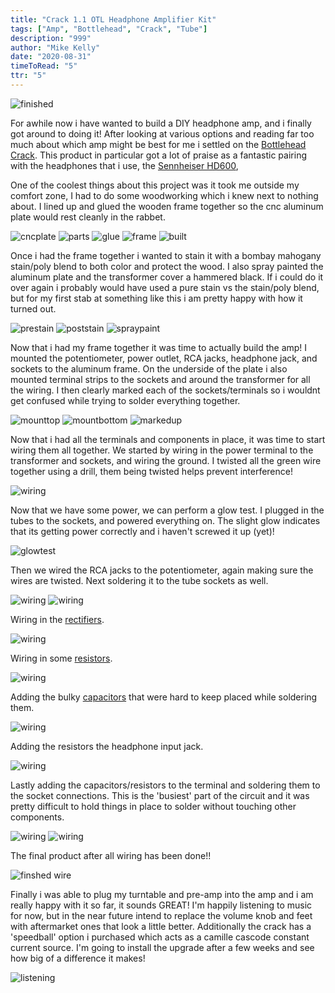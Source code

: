 ```yaml
---
title: "Crack 1.1 OTL Headphone Amplifier Kit"
tags: ["Amp", "Bottlehead", "Crack", "Tube"]
description: "999"
author: "Mike Kelly"
date: "2020-08-31"
timeToRead: "5"
ttr: "5"
---
```


![finished](./feature.jpg)

For awhile now i have wanted to build a DIY headphone amp, and i finally got around to doing it!  After looking at various options and reading far too much about which amp might be best for me i settled on the [Bottlehead Crack](https://bottlehead.com/wp-content/uploads/2019/06/Crack1-1-a.jpg). This product in particular got a lot of praise as a fantastic pairing with the headphones that i use, the [Sennheiser HD600](https://www.soundonsound.com/reviews/sennheiser-hd600),

One of the coolest things about this project was it took me outside my comfort zone, I had to do some woodworking which i knew next to nothing about. I lined up and glued the wooden frame together so the cnc aluminum plate would rest cleanly in the rabbet. 

![cncplate](./cncplate.jpg) ![parts](./parts.jpg) ![glue](./glue.jpg) ![frame](./frame.jpg) ![built](./together.jpg)

Once i had the frame together i wanted to stain it with a bombay mahogany stain/poly blend to both color and protect the wood.  I also spray painted the aluminum plate and the transformer cover a hammered black. If i could do it over again i probably would have used a pure stain vs the stain/poly blend, but for my first stab at something like this i am pretty happy with how it turned out.

![prestain](./prestain.jpg) ![poststain](./poststain.jpg) ![spraypaint](./spraypaint.jpg)

Now that i had my frame together it was time to actually build the amp!  I mounted the potentiometer, power outlet, RCA jacks, headphone jack, and sockets to the aluminum frame.  On the underside of the plate i also mounted terminal strips to the sockets and around the transformer for all the wiring.  I then clearly marked each of the sockets/terminals so i wouldnt get confused while trying to solder everything together.

![mounttop](./mounttop.jpg) ![mountbottom](./mountbottom.jpg) ![markedup](./mark.jpg)

Now that i had all the terminals and components in place, it was time to start wiring them all together.  We started by wiring in the power terminal to the transformer and sockets, and wiring the ground.  I twisted all the green wire together using a drill, them being twisted helps prevent interference!

![wiring](./wire1.jpg)

Now that we have some power, we can perform a glow test.  I plugged in the tubes to the sockets, and powered everything on.  The slight glow indicates that its getting power correctly and i haven't screwed it up (yet)!

![glowtest](./glowtest.jpg)


Then we wired the RCA jacks to the potentiometer, again making sure the wires are twisted.  Next soldering it to the tube sockets as well.


![wiring](./wire2.jpg)
![wiring](./wire3.jpg)

Wiring in the [rectifiers](https://en.wikipedia.org/wiki/Rectifier).

![wiring](./wire4.jpg)

Wiring in some [resistors](https://en.wikipedia.org/wiki/Resistor).

![wiring](./wire5.jpg)

Adding the bulky [capacitors](https://en.wikipedia.org/wiki/Capacitor) that were hard to keep placed while soldering them.

![wiring](./wire6.jpg)

Adding the resistors the headphone input jack.

![wiring](./wire7.jpg)

Lastly adding the capacitors/resistors to the terminal and soldering them to the socket connections.  This is the 'busiest' part of the circuit and it was pretty difficult to hold things in place to solder without touching other components. 

![wiring](./wire8.jpg)
![wiring](./wire9.jpg)

The final product after all wiring has been done!! 

![finshed wire](./finishunder.jpg)

Finally i was able to plug my turntable and pre-amp into the amp and i am really happy with it so far, it sounds GREAT!  I'm happily listening to music for now, but in the near future intend to replace the volume knob and feet with aftermarket ones that look a little better.  Additionally the crack has a 'speedball' option i purchased which acts as a camille cascode constant current source.  I'm going to install the upgrade after a few weeks and see how big of a difference it makes!

![listening](./finish.jpg)